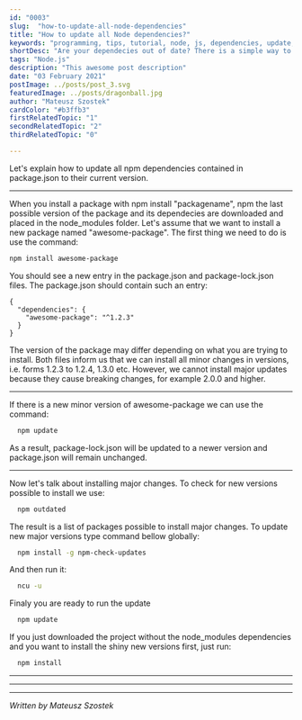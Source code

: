 ```yaml
---
id: "0003"
slug:  "how-to-update-all-node-dependencies"
title: "How to update all Node dependencies?"
keywords: "programming, tips, tutorial, node, js, dependencies, update, versions"
shortDesc: "Are your dependecies out of date? There is a simple way to safetly update all."
tags: "Node.js"
description: "This awesome post description"
date: "03 February 2021"
postImage: ../posts/post_3.svg
featuredImage: ../posts/dragonball.jpg
author: "Mateusz Szostek"
cardColor: "#b3ffb3"
firstRelatedTopic: "1"
secondRelatedTopic: "2"
thirdRelatedTopic: "0"

---
```


Let's explain how to update all npm dependencies contained in package.json to their current version.

---
When you install a package with npm install "packagename", npm the last possible version of the package and its dependecies are downloaded and placed in the node_modules folder. Let's assume that we want to install a new package named "awesome-package". The first thing we need to do is use the command:

```BASH
npm install awesome-package
```

You should see a new entry in the package.json and package-lock.json files.
The package.json should contain such an entry:
```JS
{
  "dependencies": {
    "awesome-package": "^1.2.3"
  }
}
```
The version of the package may differ depending on what you are trying to install. Both files inform us that we can install all minor changes in versions, i.e. forms 1.2.3 to 1.2.4, 1.3.0 etc. However, we cannot install major updates because they cause breaking changes, for example 2.0.0 and higher.

---

If there is a new minor version of awesome-package we can use the command:

```BASH
  npm update
```

As a result, package-lock.json will be updated to a newer version and package.json will remain unchanged.

---

Now let's talk about installing major changes. To check for new versions possible to install we use:

```BASH
  npm outdated
```
The result is a list of packages possible to install major changes.
To update new major versions type command bellow globally:
```BASH
  npm install -g npm-check-updates
```
And then run it:
```BASH
  ncu -u
```

Finaly you are ready to run the update

```BASH
  npm update
```

If you just downloaded the project without the node_modules dependencies and you want to install the shiny new versions first, just run:

```BASH
  npm install
```

---
---
---

*Written by Mateusz Szostek*